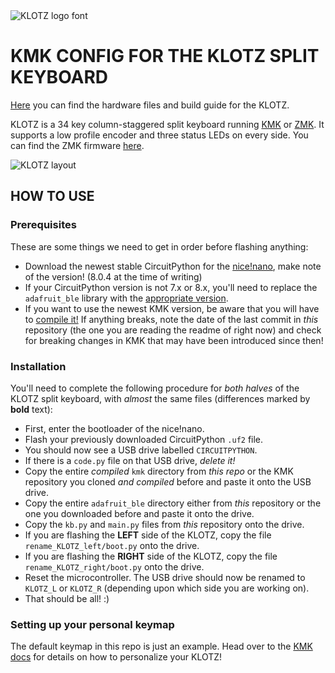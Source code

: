 <picture>
  <source media="(prefers-color-scheme: dark)" srcset="https://raw.githubusercontent.com/GEIGEIGEIST/zmk-config-klotz/master/docs/images/KLOTZ_font_dark.svg">
  <source media="(prefers-color-scheme: light)" srcset="https://raw.githubusercontent.com/GEIGEIGEIST/zmk-config-klotz/master/docs/images/KLOTZ_font_bright.svg">
  <img alt="KLOTZ logo font" src="https://raw.githubusercontent.com/GEIGEIGEIST/zmk-config-klotz/master/docs/images/KLOTZ_font_bright.svg">
</picture>

# KMK CONFIG FOR THE KLOTZ SPLIT KEYBOARD

[Here](https://github.com/GEIGEIGEIST/klotz) you can find the hardware files and build guide for the KLOTZ.

KLOTZ is a 34 key column-staggered split keyboard running [KMK](https://github.com/KMKfw/kmk_firmware/) or [ZMK](https://zmk.dev/). It supports a low profile encoder and three status LEDs on every side.
You can find the ZMK firmware [here](https://github.com/GEIGEIGEIST/zmk-config-klotz).

![KLOTZ layout](https://raw.githubusercontent.com/GEIGEIGEIST/zmk-config-klotz/master/docs/images/KLOTZ_layout.svg)


## HOW TO USE

### Prerequisites
These are some things we need to get in order before flashing anything:
- Download the newest stable CircuitPython for the [nice!nano](https://circuitpython.org/board/nice_nano/), make note of the version! (8.0.4 at the time of writing)
- If your CircuitPython version is not 7.x or 8.x, you'll need to replace the `adafruit_ble` library with the [appropriate version](https://circuitpython.org/libraries).
- If you want to use the newest KMK version, be aware that you will have to [compile it!](https://github.com/KMKfw/kmk_firmware/blob/master/docs/en/Officially_Supported_Microcontrollers.md#pre-compiling-kmk-for-nicenano) If anything breaks, note the date of the last commit in *this* repository (the one you are reading the readme of right now) and check for breaking changes in KMK that may have been introduced since then!

### Installation
You'll need to complete the following procedure for *both halves* of the KLOTZ split keyboard, with *almost* the same files (differences marked by **bold** text):
- First, enter the bootloader of the nice!nano.
- Flash your previously downloaded CircuitPython `.uf2` file.
- You should now see a USB drive labelled `CIRCUITPYTHON`.
- If there is a `code.py` file on that USB drive, *delete it!*
- Copy the entire *compiled* `kmk` directory from *this repo* or the KMK repository you cloned *and compiled* before and paste it onto the USB drive.
- Copy the entire `adafruit_ble` directory either from *this* repository or the one you downloaded before and paste it onto the drive.
- Copy the `kb.py` and `main.py` files from *this* repository onto the drive.
- If you are flashing the **LEFT** side of the KLOTZ, copy the file `rename_KLOTZ_left/boot.py` onto the drive.
- If you are flashing the **RIGHT** side of the KLOTZ, copy the file `rename_KLOTZ_right/boot.py` onto the drive.
- Reset the microcontroller. The USB drive should now be renamed to `KLOTZ_L` or `KLOTZ_R` (depending upon which side you are working on).
- That should be all! :)

### Setting up your personal keymap
The default keymap in this repo is just an example. Head over to the [KMK docs](https://github.com/KMKfw/kmk_firmware/blob/master/docs/en/Getting_Started.md) for details on how to personalize your KLOTZ!
